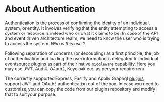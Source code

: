 # About Authentication

Authentication is the process of confirming the identity of an individual, system, or entity. It involves verifying that the entity attempting to access a system or resource is indeed who or what it claims to be. In case of the API and event driven architecture realm, we need to know the user who is trying to access the system. _Who is this user?_

Following separation of concerns (or decoupling) as a first principle, the job of authentication and loading the user information is delegated to individual eventsource plugins as part of their native `middleware` capability. Here you may use JWT, Auth0, OAuth2, Keycloak etc. as per your requirement.

The currently supported Express, Fastify and Apollo Graphql [plugins](https://github.com/godspeedsystems/gs-plugins) support JWT and OAuth2 authentication out of the box. In case you need to customize, you can copy the code from our plugins repository and modify that to suit your purpose.

